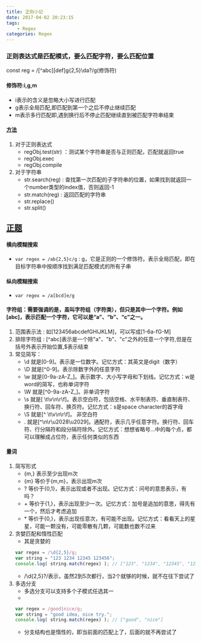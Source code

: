 ```yaml
---
title: 正则小记
date: 2017-04-02 20:23:15
tags: 
    - Regex
categories: Regex
---
```


### 正则表达式是匹配模式，要么匹配字符，要么匹配位置
const reg = /[^abc][def]g{2,5}\da?/g(修饰符)
#### 修饰符:i,g,m
- i表示的含义是忽略大小写进行匹配
- g表示全局匹配,即匹配到第一个之后不停止继续匹配
- m表示多行匹配即,遇到换行后不停止匹配继续直到被匹配字符串结束
<!--more-->
#### [方法](https://www.cnblogs.com/myzhibie/p/4365142.html)
1. 对于正则表达式
    - regObj.test(str) ：测试某个字符串是否与正则匹配，匹配就返回true
    - regObj.exec
    - regObj.compile
2. 对于字符串
    - str.search(reg) : 查找第一次匹配的子字符串的位置，如果找到就返回一个number类型的index值，否则返回-1
    - str.match(reg) : 返回匹配的字符串
    - str.replace()
    - str.split()

## [正题](https://zhuanlan.zhihu.com/p/27338649?utm_source=com.tencent.tim&utm_medium=social)
#### 横向模糊搜索
- `var regex = /ab{2,5}c/g` : g，它是正则的一个修饰符。表示全局匹配，即在目标字符串中按顺序找到满足匹配模式的所有子串
#### 纵向模糊搜索
- `var regex = /a[bcd]e/g`
#### 字符组：需要强调的是，虽叫字符组（字符类），但只是其中一个字符。例如[abc]，表示匹配一个字符，它可以是“a”、“b”、“c”之一。
1. 范围表示法 : 如[123456abcdefGHIJKLM]，可以写成[1-6a-fG-M]
2. 排除字符组 : [^abc]表示是一个除"a"、"b"、"c"之外的任意一个字符,但是在括号外表示开始位置,$表示结束
3. 常见简写：
    - \d 就是[0-9]。表示是一位数字。记忆方式：其英文是digit（数字）
    - \D 就是[^0-9]。表示除数字外的任意字符
    - \w 就是[0-9a-zA-Z_]。表示数字、大小写字母和下划线。记忆方式：w是word的简写，也称单词字符
    - \W 就是[^0-9a-zA-Z_]。非单词字符
    - \s 就是[ \t\v\n\r\f]。表示空白符，包括空格、水平制表符、垂直制表符、换行符、回车符、换页符。记忆方式：s是space character的首字母
    - \S 就是[^ \t\v\n\r\f]。 非空白符
    - . 就是[^\n\r\u2028\u2029]。通配符，表示几乎任意字符。换行符、回车符、行分隔符和段分隔符除外。记忆方式：想想省略号...中的每个点，都可以理解成占位符，表示任何类似的东西
#### 量词
1. 简写形式
    - {m,} 表示至少出现m次
    - {m} 等价于{m,m}，表示出现m次
    - ? 等价于{0,1}，表示出现或者不出现。记忆方式：问号的意思表示，有吗？
    - \+ 等价于{1,}，表示出现至少一次。记忆方式：加号是追加的意思，得先有一个，然后才考虑追加
    - \* 等价于{0,}，表示出现任意次，有可能不出现。记忆方式：看看天上的星星，可能一颗没有，可能零散有几颗，可能数也数不过来
2. 贪婪匹配和惰性匹配
    - 其是贪婪的
    ```js
    var regex = /\d{2,5}/g;
    var string = "123 1234 12345 123456";
    console.log( string.match(regex) ); // ["123", "1234", "12345", "12345"]
    ```
    - /\d{2,5}?/表示，虽然2到5次都行，当2个就够的时候，就不在往下尝试了
3. 多选分支
    - 多选分支可以支持多个子模式任选其一
    -
    ```js
    var regex = /good|nice/g;
    var string = "good idea, nice try.";
    console.log( string.match(regex) ); // ["good", "nice"]
    ```
    - 分支结构也是惰性的，即当前面的匹配上了，后面的就不再尝试了